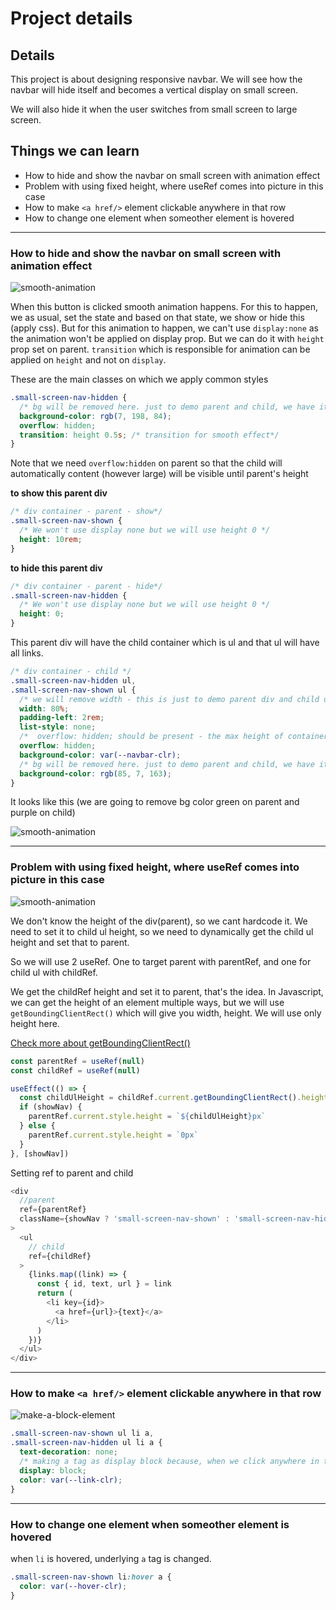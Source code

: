 # Project details

## Details

This project is about designing responsive navbar. We will see how the navbar will hide itself and becomes a vertical display on small screen.

We will also hide it when the user switches from small screen to large screen.

## Things we can learn

- How to hide and show the navbar on small screen with animation effect
- Problem with using fixed height, where useRef comes into picture in this case
- How to make `<a href/>` element clickable anywhere in that row
- How to change one element when someother element is hovered

---

### How to hide and show the navbar on small screen with animation effect

![smooth-animation](./readmeImages/smooth-animation.png)

When this button is clicked smooth animation happens. For this to happen, we as usual, set the state and based on that state, we show or hide this (apply css). But for this animation to happen, we can't use `display:none` as the animation won't be applied on display prop. But we can do it with `height` prop set on parent. `transition` which is responsible for animation can be applied on `height` and not on `display`.

These are the main classes on which we apply common styles

```css
.small-screen-nav-hidden {
  /* bg will be removed here. just to demo parent and child, we have it here */
  background-color: rgb(7, 198, 84);
  overflow: hidden;
  transition: height 0.5s; /* transition for smooth effect*/
}
```

Note that we need `overflow:hidden` on parent so that the child will automatically content (however large) will be visible until parent's height

**to show this parent div**

```css
/* div container - parent - show*/
.small-screen-nav-shown {
  /* We won't use display none but we will use height 0 */
  height: 10rem;
}
```

**to hide this parent div**

```css
/* div container - parent - hide*/
.small-screen-nav-hidden {
  /* We won't use display none but we will use height 0 */
  height: 0;
}
```

This parent div will have the child container which is ul and that ul will have all links.

```css
/* div container - child */
.small-screen-nav-hidden ul,
.small-screen-nav-shown ul {
  /* we will remove width - this is just to demo parent div and child ul. If this is removed, parent div will not be visible which is green color */
  width: 80%;
  padding-left: 2rem;
  list-style: none;
  /*  overflow: hidden; should be present - the max height of container is shown until the items are present. Content is only shown unitl height of this or parent container  */
  overflow: hidden;
  background-color: var(--navbar-clr);
  /* bg will be removed here. just to demo parent and child, we have it here */
  background-color: rgb(85, 7, 163);
}
```

It looks like this (we are going to remove bg color green on parent and purple on child)

![smooth-animation](./readmeImages/withoutUseRef.png)

---

### Problem with using fixed height, where useRef comes into picture in this case

![smooth-animation](./readmeImages/diagram.png)

We don't know the height of the div(parent), so we cant hardcode it. We need to set it to child ul height, so we need to dynamically get the child ul height and set that to parent.

So we will use 2 useRef. One to target parent with parentRef, and one for child ul with childRef.

We get the childRef height and set it to parent, that's the idea.
In Javascript, we can get the height of an element multiple ways, but we will use `getBoundingClientRect()` which will give you width, height. We will use only height here.

[Check more about getBoundingClientRect()](https://stackoverflow.com/a/71866311/10824697)

```js
const parentRef = useRef(null)
const childRef = useRef(null)

useEffect(() => {
  const childUlHeight = childRef.current.getBoundingClientRect().height
  if (showNav) {
    parentRef.current.style.height = `${childUlHeight}px`
  } else {
    parentRef.current.style.height = `0px`
  }
}, [showNav])
```

Setting ref to parent and child

```js
<div
  //parent
  ref={parentRef}
  className={showNav ? 'small-screen-nav-shown' : 'small-screen-nav-hidden'}
>
  <ul
    // child
    ref={childRef}
  >
    {links.map((link) => {
      const { id, text, url } = link
      return (
        <li key={id}>
          <a href={url}>{text}</a>
        </li>
      )
    })}
  </ul>
</div>
```

---

### How to make `<a href/>` element clickable anywhere in that row

![make-a-block-element](./readmeImages/blockElementATag.png)

```css
.small-screen-nav-shown ul li a,
.small-screen-nav-hidden ul li a {
  text-decoration: none;
  /* making a tag as display block because, when we click anywhere in that row, it should trigger the click on link */
  display: block;
  color: var(--link-clr);
}
```

---

### How to change one element when someother element is hovered

when `li` is hovered, underlying `a` tag is changed.

```css
.small-screen-nav-shown li:hover a {
  color: var(--hover-clr);
}
```
